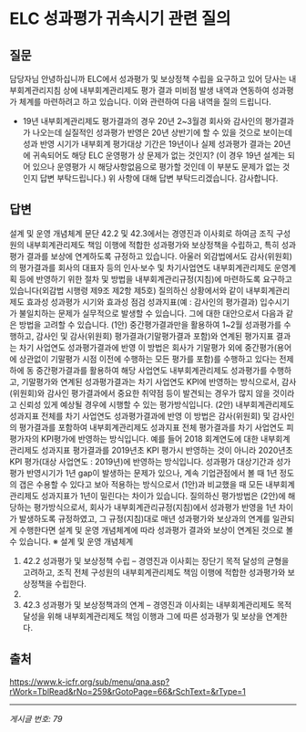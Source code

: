 # ELC 성과평가 귀속시기 관련 질의

## 질문
담당자님 안녕하십니까
ELC에서 성과평가 및 보상정책 수립을 요구하고 있어 당사는 내부회계관리지침 상에 내부회계관리제도 평가 결과 미비점 발생 내역과
연동하여 성과평가 체계를 마련하려고 하고 있습니다.
이와 관련하여 다음 내역을 질의 드립니다.
- 19년 내부회계관리제도 평가결과의 경우 20년 2~3월경 회사와 감사인의 평가결과가 나오는데 실질적인 성과평가 반영은 20년 상반기에
할 수 있을 것으로 보이는데 성과 반영 시기가 내부회계 평가대상 기간은 19년이나 실제 성과평가 결과는 20년에 귀속되어도 해당 ELC
운영평가 상 문제가 없는 것인지?
(이 경우 19년 설계는 되어 있으나 운영평가 시 해당사항없음으로 평가할 것인데 이 부분도 문제가 없는 것인지 답변 부탁드립니다.)
위 사항에 대해 답변 부탁드리겠습니다.
감사합니다.

## 답변
설계 및 운영 개념체계 문단 42.2 및 42.3에서는 경영진과 이사회로 하여금 조직 구성원의 내부회계관리제도 책임 이행에 적합한 성과평가와 보상정책을 수립하고, 특히 성과평가 결과를 보상에 연계하도록 규정하고 있습니다.
아울러 외감법에서도 감사(위원회)의 평가결과를 회사의 대표자 등의 인사·보수 및 차기사업연도 내부회계관리제도 운영계획 등에 반영하기 위한 절차 및 방법을 내부회계관리규정(지침)에 마련하도록 요구하고 있습니다(외감법 시행령 제9조 제2항 제5호)
질의하신 상황에서와 같이 내부회계관리제도 효과성 성과평가 시기와 효과성 점검 성과지표(예 : 감사인의 평가결과) 입수시기가 불일치하는 문제가 실무적으로 발생할 수 있습니다.
그에 대한 대안으로서 다음과 같은 방법을 고려할 수 있습니다.
(1안) 중간평가결과만을 활용하여 1~2월 성과평가를 수행하고, 감사인 및 감사(위원회) 평가결과(기말평가결과 포함)와 연계된 평가지표 결과는 차기 사업연도 성과평가결과에 반영
이 방법은 회사가 기말평가 외에 중간평가(용어에 상관없이 기말평가 시점 이전에 수행하는 모든 평가를 포함)를 수행하고 있다는 전제하에 동 중간평가결과를 활용하여 해당 사업연도 내부회계관리제도 성과평가를 수행하고, 기말평가와 연계된 성과평가결과는 차기 사업연도 KPI에 반영하는 방식으로서, 감사(위원회)와 감사인 평가결과에서 중요한 취약점 등이 발견되는 경우가 많지 않을 것이라고 신뢰성 있게 예상될 경우에 시행할 수 있는 평가방식입니다.
(2안) 내부회계관리제도 성과지표 전체를 차기 사업연도 성과평가결과에 반영
이 방법은 감사(위원회) 및 감사인의 평가결과를 포함하여 내부회계관리제도 성과지표 전체 평가결과를 차기 사업연도 피평가자의 KPI평가에 반영하는 방식입니다.
예를 들어 2018 회계연도에 대한 내부회계관리제도 성과지표 평가결과를 2019년초 KPI 평가시 반영하는 것이 아니라 2020년초 KPI 평가(대상 사업연도 : 2019년)에 반영하는 방식입니다.
성과평가 대상기간과 성가평가 반영시기가 1년 gap이 발생하는 문제가 있으나, 계속 기업관점에서 볼 때 1년 정도의 갭은 수용할 수 있다고 보아 적용하는 방식으로서 (1안)과 비교했을 때 모든 내부회계관리제도 성과지표가 1년이 밀린다는 차이가 있습니다.
질의하신 평가방법은 (2안)에 해당하는 평가방식으로서, 회사가 내부회계관리규정(지침)에서 성과평가 반영을 1년 차이가 발생하도록 규정하였고, 그 규정(지침)대로 매년 성과평가와 보상과의 연계를 일관되게 수행한다면 설계 및 운영 개념체계에 따라 성과평가 결과와 보상이 연계된 것으로 볼 수 있습니다.
※ 설계 및 운영 개념체계
1. 42.2 성과평가 및 보상정책 수립 – 경영진과 이사회는 장단기 목적 달성의 균형을 고려하고, 조직 전체 구성원의 내부회계관리제도 책임 이행에 적합한 성과평가와 보상정책을 수립한다.
2.
3. 42.3 성과평가 및 보상정책과의 연계 – 경영진과 이사회는 내부회계관리제도 목적 달성을 위해 내부회계관리제도 책임 이행과 그에 따른 성과평가 및 보상을 연계한다.

## 출처
https://www.k-icfr.org/sub/menu/qna.asp?rWork=TblRead&rNo=259&rGotoPage=66&rSchText=&rType=1

---
*게시글 번호: 79*

